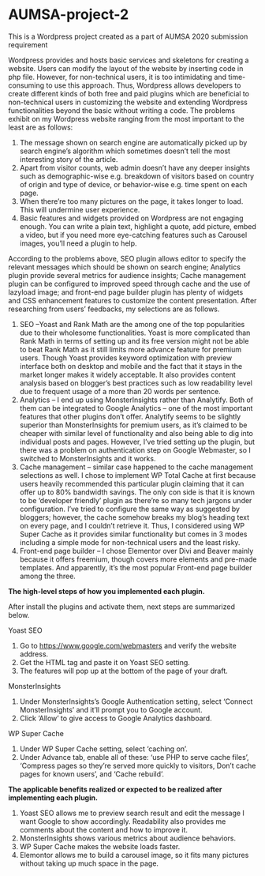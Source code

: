 # AUMSA-project-2
This is a Wordpress project created as a part of AUMSA 2020 submission requirement

Wordpress provides and hosts basic services and skeletons for creating a website. Users can modify the layout of the website by inserting code in php file.  However, for non-technical users, it is too intimidating and time-consuming to use this approach. Thus, Wordpress allows developers to create different kinds of both free and paid plugins which are beneficial to non-technical users in customizing the website and extending Wordpress functionalities beyond the basic without writing a code.
The problems exhibit on my Wordpress website ranging from the most important to the least are as follows:
1)	The message shown on search engine are automatically picked up by search engine’s algorithm which sometimes doesn’t tell the most interesting story of the article.
2)	Apart from visitor counts, web admin doesn’t have any deeper insights such as demographic-wise e.g. breakdown of visitors based on country of origin and type of device, or behavior-wise e.g. time spent on each page.
3)	When there’re too many pictures on the page, it takes longer to load. This will undermine user experience.
4)	Basic features and widgets provided on Wordpress are not engaging enough. You can write a plain text, highlight a quote, add picture, embed a video, but if you need more eye-catching features such as Carousel images, you’ll need a plugin to help.

According to the problems above, SEO plugin allows editor to specify the relevant messages which should be shown on search engine; Analytics plugin provide several metrics for audience insights; Cache management plugin can be configured to improved speed through cache and the use of lazyload image; and front-end page builder plugin has plenty of widgets and CSS enhancement features to customize the content presentation.
After researching from users’ feedbacks, my selections are as follows.
1)	SEO –Yoast and Rank Math are the among one of the top popularities due to their wholesome functionalities. Yoast is more complicated than Rank Math in terms of setting up and its free version might not be able to beat Rank Math as it still limits more advance feature for premium users. Though Yoast provides keyword optimization with preview interface both on desktop and mobile and the fact that it stays in the market longer makes it widely acceptable. It also provides content analysis based on blogger’s best practices such as low readability level due to frequent usage of a more than 20 words per sentence.
2)	Analytics – I end up using MonsterInsights rather than Analytify. Both of them can be integrated to Google Analytics – one of the most important features that other plugins don’t offer. Analytify seems to be slightly superior than MonsterInsights for premium users, as it’s claimed to be cheaper with similar level of functionality and also being able to dig into individual posts and pages. However, I’ve tried setting up the plugin, but there was a problem on authentication step on Google Webmaster, so I switched to MonsterInsights and it works.
3)	Cache management – similar case happened to the cache management selections as well. I chose to implement WP Total Cache at first because users heavily recommended this particular plugin claiming that it can offer up to 80% bandwidth savings. The only con side is that it is known to be ‘developer friendly’ plugin as there’re so many tech jargons under configuration. I’ve tried to configure the same way as suggested by bloggers; however, the cache somehow breaks my blog’s heading text on every page, and I couldn’t retrieve it. Thus, I considered using WP Super Cache as it provides similar functionality but comes in 3 modes including a simple mode for non-technical users and the least risky.
4)	Front-end page builder – I chose Elementor over Divi and Beaver mainly because it offers freemium, though covers more elements and pre-made templates. And apparently, it’s the most popular Front-end page builder among the three.

<b>The high-level steps of how you implemented each plugin.</b>

After install the plugins and activate them, next steps are summarized below.

Yoast SEO	
1. Go to https://www.google.com/webmasters and verify the website address.
2. Get the HTML tag and paste it on Yoast SEO setting.
3. The features will pop up at the bottom of the page of your draft.

MonsterInsights	
1. Under MonsterInsights’s Google Authentication setting, select ‘Connect MonsterInsights’ and it’ll prompt you to Google account.
2. Click ‘Allow’ to give access to Google Analytics dashboard.

WP Super Cache	
1. Under WP Super Cache setting, select ‘caching on’.
2. Under Advance tab, enable all of these: ‘use PHP to serve cache files’, ‘Compress pages so they’re served more quickly to visitors, Don’t cache pages for known users’, and ‘Cache rebuild’.

<b>The applicable benefits realized or expected to be realized after implementing each plugin.</b>
1)	Yoast SEO allows me to preview search result and edit the message I want Google to show accordingly. Readability also provides me comments about the content and how to improve it.
2)	MonsterInsights shows various metrics about audience behaviors.
3)	WP Super Cache makes the website loads faster.
4)	Elemontor allows me to build a carousel image, so it fits many pictures without taking up much space in the page.

